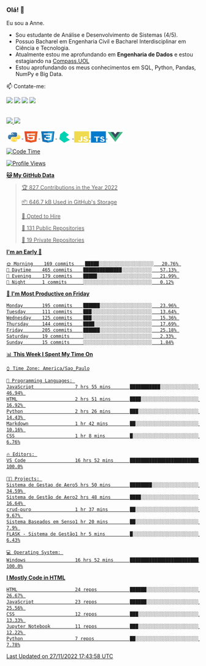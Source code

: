 ### Olá! 👋
Eu sou a Anne. 
- Sou estudante de Análise e Desenvolvimento de Sistemas (4/5).
- Possuo Bacharel em Engenharia Civil e Bacharel Interdisciplinar em Ciência e Tecnologia.
- Atualmente estou me aprofundando em **Engenharia de Dados** e estou estagiando na [Compass.UOL](https://compass.uol/pt/home/) 
- Estou aprofundando os meus conhecimentos em SQL, Python, Pandas, NumPy e Big Data.

📫 Contate-me: 

<div>
<a href="https://www.instagram.com/annekarolinefc/" target="_blank"><img src="https://img.shields.io/badge/-Instagram-%23E4405F?style=for-the-badge&logo=instagram&logoColor=white" target="_blank"></a> 
<a href = "mailto:annekarolinefc@gmail.com"><img src="https://img.shields.io/badge/-Gmail-%23333?style=for-the-badge&logo=gmail&logoColor=white" target="_blank"></a>
<a href="https://www.linkedin.com/in/devannekarolinefc/" target="_blank"><img src="https://img.shields.io/badge/-LinkedIn-%230077B5?style=for-the-badge&logo=linkedin&logoColor=white" target="_blank"></a> 
<a href="https://api.whatsapp.com/send?phone=5533991375118&text=Ol%C3%A1%20Anne!%20" target="_blank"><img src="https://img.shields.io/badge/WhatsApp-25D366?style=for-the-badge&logo=whatsapp&logoColor=white" target="_blank"></a>
</div>

</br>

</br>
<div>
  <a href="https://github.com/annekarolinefc">
  <img height="180em" src="https://github-readme-stats.vercel.app/api?username=annekarolinefc&show_icons=true&theme=dracula&include_all_commits=true&count_private=true"/>
  <img height="180em" src="https://github-readme-stats.vercel.app/api/top-langs/?username=annekarolinefc&layout=compact&langs_count=7&theme=dracula"/>
</div>
  
  <div style="display: inline_block"><br>  
  <img align="center" alt="Anne-Python" height="30" width="40" src="https://raw.githubusercontent.com/devicons/devicon/master/icons/python/python-original.svg">
  <img align="center" alt="Anne-HTML" height="30" width="40" src="https://raw.githubusercontent.com/devicons/devicon/master/icons/html5/html5-original.svg">
  <img align="center" alt="Anne-CSS" height="30" width="40"
 src="https://raw.githubusercontent.com/devicons/devicon/master/icons/css3/css3-original.svg">
  <img align="center" alt="Anne-Bulma" height="30" width="40"
 src="https://github.com/devicons/devicon/blob/master/icons/bulma/bulma-plain.svg">
  <img align="center" alt="Anne-Js" height="30" width="40" src="https://raw.githubusercontent.com/devicons/devicon/master/icons/javascript/javascript-plain.svg">
    <img align="center" alt="Anne-Ts" height="30" width="40" src="https://github.com/devicons/devicon/blob/master/icons/typescript/typescript-original.svg">
      <img align="center" alt="Anne-Vue" height="30" width="40" src="https://github.com/devicons/devicon/blob/master/icons/vuejs/vuejs-original.svg">
</div>
<!--
  <img align="center" alt="Anne-An" height="30" width="40" src="https://github.com/devicons/devicon/blob/master/icons/angularjs/angularjs-original.svg">

-->
</br>
</br>
</br>
<!--START_SECTION:waka-->
![Code Time](http://img.shields.io/badge/Code%20Time-77%20hrs%2027%20mins-blue)

![Profile Views](http://img.shields.io/badge/Profile%20Views-0-blue)

**🐱 My GitHub Data** 

> 🏆 827 Contributions in the Year 2022
 > 
> 📦 646.7 kB Used in GitHub's Storage 
 > 
> 💼 Opted to Hire
 > 
> 📜 131 Public Repositories 
 > 
> 🔑 19 Private Repositories  
 > 
**I'm an Early 🐤** 

```text
🌞 Morning    169 commits    █████░░░░░░░░░░░░░░░░░░░░   20.76% 
🌇 Daytime    465 commits    ██████████████░░░░░░░░░░░   57.13% 
🌃 Evening    179 commits    █████░░░░░░░░░░░░░░░░░░░░   21.99% 
🌙 Night      1 commits      ░░░░░░░░░░░░░░░░░░░░░░░░░   0.12%

```
📅 **I'm Most Productive on Friday** 

```text
Monday       195 commits    ██████░░░░░░░░░░░░░░░░░░░   23.96% 
Tuesday      111 commits    ███░░░░░░░░░░░░░░░░░░░░░░   13.64% 
Wednesday    125 commits    ███░░░░░░░░░░░░░░░░░░░░░░   15.36% 
Thursday     144 commits    ████░░░░░░░░░░░░░░░░░░░░░   17.69% 
Friday       205 commits    ██████░░░░░░░░░░░░░░░░░░░   25.18% 
Saturday     19 commits     ░░░░░░░░░░░░░░░░░░░░░░░░░   2.33% 
Sunday       15 commits     ░░░░░░░░░░░░░░░░░░░░░░░░░   1.84%

```


📊 **This Week I Spent My Time On** 

```text
⌚︎ Time Zone: America/Sao_Paulo

💬 Programming Languages: 
JavaScript               7 hrs 55 mins       ███████████░░░░░░░░░░░░░░   46.94% 
HTML                     2 hrs 51 mins       ████░░░░░░░░░░░░░░░░░░░░░   16.92% 
Python                   2 hrs 26 mins       ███░░░░░░░░░░░░░░░░░░░░░░   14.43% 
Markdown                 1 hr 42 mins        ██░░░░░░░░░░░░░░░░░░░░░░░   10.16% 
CSS                      1 hr 8 mins         █░░░░░░░░░░░░░░░░░░░░░░░░   6.76%

🔥 Editors: 
VS Code                  16 hrs 52 mins      █████████████████████████   100.0%

🐱‍💻 Projects: 
Sistema de Gestao de Aero5 hrs 50 mins       ████████░░░░░░░░░░░░░░░░░   34.59% 
Sistema de Gestão de Aero2 hrs 48 mins       ████░░░░░░░░░░░░░░░░░░░░░   16.64% 
crud-puro                1 hr 37 mins        ██░░░░░░░░░░░░░░░░░░░░░░░   9.67% 
Sistema Baseados em Senso1 hr 20 mins        ██░░░░░░░░░░░░░░░░░░░░░░░   7.9% 
FLASK - Sistema de Gestão1 hr 5 mins         █░░░░░░░░░░░░░░░░░░░░░░░░   6.43%

💻 Operating System: 
Windows                  16 hrs 52 mins      █████████████████████████   100.0%

```

**I Mostly Code in HTML** 

```text
HTML                     24 repos            ██████░░░░░░░░░░░░░░░░░░░   26.67% 
JavaScript               23 repos            ██████░░░░░░░░░░░░░░░░░░░   25.56% 
CSS                      12 repos            ███░░░░░░░░░░░░░░░░░░░░░░   13.33% 
Jupyter Notebook         11 repos            ███░░░░░░░░░░░░░░░░░░░░░░   12.22% 
Python                   7 repos             ██░░░░░░░░░░░░░░░░░░░░░░░   7.78%

```



 Last Updated on 27/11/2022 17:43:58 UTC
<!--END_SECTION:waka-->
  
